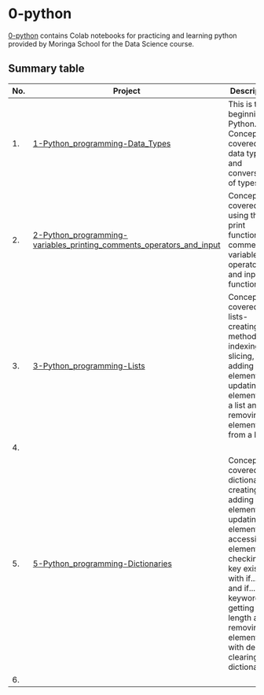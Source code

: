 # 0-python

[0-python](https://github.com/Muthoni-Maryanne/Moringa-data_science_course/tree/main/0-python) contains Colab notebooks for practicing and learning python provided by Moringa School for the Data Science course. 

## Summary table

| No.  |Project       | Description    |
|------|--------------| ---------------|
|1.    | [1-Python_programming-Data_Types](https://github.com/Muthoni-Maryanne/Moringa-data_science_course/blob/main/0-python/1-Python_programming-Data_Types.ipynb) | This is the beginning of Python. Concepts covered are data types and conversion of types.|
|2.    |  [2-Python_programming-variables_printing_comments_operators_and_input](https://github.com/Muthoni-Maryanne/Moringa-data_science_course/blob/main/0-python/2-Python_programming-variables_printing_comments_operators_and_input.ipynb) | Concepts covered are using the print function, comments, variables, operators and input function. |
|3.    |  [3-Python_programming-Lists](https://github.com/Muthoni-Maryanne/Moringa-data_science_course/blob/main/0-python/3-Python_programming-Lists.ipynb) |  Concept covered is lists- creating, list methods, indexing, slicing, adding elements, updating elements in a list and removing elements from a list. |
|4.    |               |               |
|5.    | [5-Python_programming-Dictionaries](https://github.com/Muthoni-Maryanne/Moringa-data_science_course/blob/main/0-python/5-Python_programming-Dictionaries.ipynb) | Concept covered is dictionaries- creating, adding elements, updating elements, accessing elements, checking if a key exists with if...in and if...not in keywords, getting length and removing elements with del or clearing the dictionary. |
|6.    |               |               |
